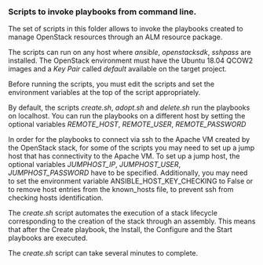 ### Scripts to invoke playbooks from command line.

The set of scripts in this folder allows to invoke the playbooks created to manage OpenStack resources through an ALM resource package.

The scripts can run on any host where *ansible*, *openstacksdk*, *sshpass* are installed.
The OpenStack environment must have the Ubuntu 18.04 QCOW2 images and a *Key Pair* called *default* available on the target project.

Before running the scripts, you must edit the scripts and set the environment variables at the top of the script appropriately.

By default, the scripts *create.sh*, *adopt.sh* and *delete.sh* run the playbooks on localhost. You can run the playbooks on a different host by setting the optional variables *REMOTE_HOST*, *REMOTE_USER*, *REMOTE_PASSWORD*

In order for the playbooks to connect via ssh to the Apache VM created by the OpenStack stack, for some of the scripts you may need to set up a jump host that has connectivity to the Apache VM.
To set up a jump host, the optional variables *JUMPHOST_IP*, *JUMPHOST_USER*, *JUMPHOST_PASSWORD* have to be specified.
Additionally, you may need to set the environment variable ANSIBLE_HOST_KEY_CHECKING to False or to remove host entries from the known_hosts file, to prevent ssh from checking hosts identification.

The *create.sh* script automates the execution of a stack lifecycle corresponding to the creation of the stack through an assembly. This means that after the Create playbook, the Install, the Configure and the Start playbooks are executed.

The *create.sh* script can take several minutes to complete.